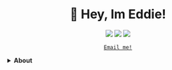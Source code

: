 <h1 align="center">👹 Hey, Im Eddie!</h1>

<p align="center">
    <a href="https://github.com/eddiebquinn"><img src="https://img.shields.io/badge/-eddiebquinn-3a3a3a?style=flat&logo=GitHub&logoColor=white" /></a>
    <a href="https://eddiequinn.xyz/"><img src="https://img.shields.io/badge/-eddiequinn.xyz-FF0000?style=flat&logo=Hugo&logoColor=white" /></a>
    <a href="https://www.linkedin.com/in/edward-b-quinn/"><img src="https://img.shields.io/badge/-edward_b--quinn-0072b1?style=flat&logo=Linkedin&logoColor=white" /></a>
</p>

<p align="center">
<a href="mailto:info@pranonym.com"><code>Email me!</code></a>
</p>

<!-- About Section -->
<details>
    <summary><b> About </b></summary>
    <p>
    I'm not that good at writing about-me's, it has never been one of my strong suits. I'm a 24-year-old backend developer from London, with a passion and interest in data and automation. I got my start in tech through coding discord bots geared towards helping server users overcome addiction. As time has gone on I've developed other interests, but I still do actively develop a multiple server addiction bot called <a href=https://github.com/eddiebquinn/Ricky>Ricky</a>.
    </p>
    <p>
    I genuinely have a passion for writing good code, and often am very anal developing unbloated, well-documented code Despite this I am still learning and fully expect to find new ways to achieve these. I have a care for privacy and security (that some would say verges on paranoia), and hope to one day start a youtube channel documenting ways people can protect their digital sovereignty. I plan shortly to set up my home lab and get into self-hosting my infrastructure to help me achieve this.
    </p>
    <p>
    When AFK I'm into powerlifting and plan to eventually start playing American football again
    </p>
</details>